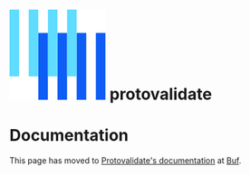 # ![The Buf logo](https://raw.githubusercontent.com/bufbuild/protovalidate/main/.github/buf-logo.svg) protovalidate

# Documentation

This page has moved to [Protovalidate's documentation][protovalidate] at [Buf][buf].

[buf]: https://buf.build
[protovalidate]: https://buf.build/docs/protovalidate/overview/
[violation-reference]: https://buf.build/docs/reference/protovalidate/violations/
